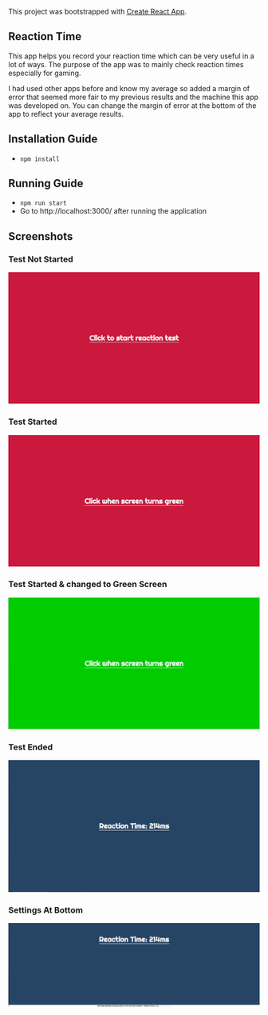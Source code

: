 This project was bootstrapped with [Create React App](https://github.com/facebook/create-react-app).

## Reaction Time
This app helps you record your reaction time which can be very useful in a lot of ways. The purpose of the app was to mainly check reaction times especially for gaming.

I had used other apps before and know my average so added a margin of error that seemed more fair to my previous results and the machine this app was developed on. You can change the margin of error at the bottom of the app to reflect your average results.

## Installation Guide
- `npm install`

## Running Guide
- `npm run start`
- Go to http://localhost:3000/ after running the application

## Screenshots

### Test Not Started
![Test Not Started](https://github.com/deepjaisia/ReactionTime/blob/master/screenshots/notStarted.jpg)

### Test Started
![Test Started](https://github.com/deepjaisia/ReactionTime/blob/master/screenshots/started.jpg)

### Test Started & changed to Green Screen 
![Test Started & Green](https://github.com/deepjaisia/ReactionTime/blob/master/screenshots/startedGreen.jpg)

### Test Ended
![Test Started](https://github.com/deepjaisia/ReactionTime/blob/master/screenshots/ended.jpg)

### Settings At Bottom
![Settings](https://github.com/deepjaisia/ReactionTime/blob/master/screenshots/settings.jpg)
